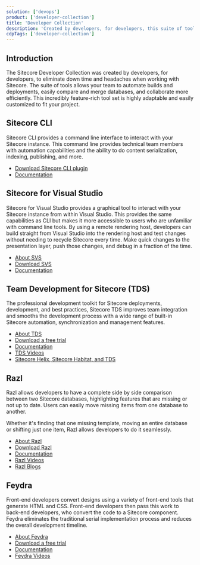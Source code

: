```yaml
---
solution: ['devops']
product: ['developer-collection']
title: 'Developer Collection'
description: 'Created by developers, for developers, this suite of tools allows your team to automate builds and deployments, easily compare and merge databases, and collaborate more efficiently.'
cdpTags: ['developer-collection']
---
```


## Introduction

The Sitecore Developer Collection was created by developers, for developers, to eliminate down time and headaches when working with Sitecore. The suite of tools allows your team to automate builds and deployments, easily compare and merge databases, and collaborate more efficiently. This incredibly feature-rich tool set is highly adaptable and easily customized to fit your project.

## Sitecore CLI

Sitecore CLI provides a command line interface to interact with your Sitecore instance. This command line provides technical team members with automation capabilities and the ability to do content serialization, indexing, publishing, and more.

- [Download Sitecore CLI plugin](/downloads/Sitecore_CLI)
- [Documentation](https://doc.sitecore.com/xp/en/developers/101/developer-tools/sitecore-command-line-interface.html)

## Sitecore for Visual Studio

Sitecore for Visual Studio provides a graphical tool to interact with your Sitecore instance from within Visual Studio. This provides the same capabilities as CLI but makes it more accessible to users who are unfamiliar with command line tools. By using a remote rendering host, developers can build straight from Visual Studio into the rendering host and test changes without needing to recycle Sitecore every time. Make quick changes to the presentation layer, push those changes, and debug in a fraction of the time.

- [About SVS](https://www.teamdevelopmentforsitecore.com/Sitecore-for-Visual-Studio)
- [Download SVS](https://www.teamdevelopmentforsitecore.com/Download/SVS)
- [Documentation](https://doc.sitecore.com/xp/en/developers/101/developer-tools/sitecore-for-visual-studio.html)

## Team Development for Sitecore (TDS)

The professional development toolkit for Sitecore deployments, development, and best practices, Sitecore TDS improves team integration and smooths the development process with a wide range of built-in Sitecore automation, synchronization and management features.

- [About TDS](https://www.teamdevelopmentforsitecore.com/TDS-Classic)
- [Download a free trial](https://www.teamdevelopmentforsitecore.com/TDS-Classic/Free-Trial)
- [Documentation](http://hedgehogdevelopment.github.io/tds/)
- [TDS Videos](https://www.youtube.com/playlist?list=PLb9QmtmxCbhl1uzG_XJ37Sc9fhsJNLfaM)
- [Sitecore Helix, Sitecore Habitat, and TDS](https://www.teamdevelopmentforsitecore.com/Sitecore-Helix-Sitecore-Habitat-TDS)

## Razl

Razl allows developers to have a complete side by side comparison between two Sitecore databases, highlighting features that are missing or not up to date. Users can easily move missing items from one database to another.

Whether it's finding that one missing template, moving an entire database or shifting just one item, Razl allows developers to do it seamlessly.

- [About Razl](https://www.teamdevelopmentforsitecore.com/Razl)
- [Download Razl](https://www.teamdevelopmentforsitecore.com/Download/Razl)
- [Documentation](http://hedgehogdevelopment.github.io/razl/index.html)
- [Razl Videos](https://www.youtube.com/playlist?list=PLb9QmtmxCbhm5RnL42g1Trmr9-z_ZP40J)
- [Razl Blogs](https://www.teamdevelopmentforsitecore.com/Blog?tag=razl)

## Feydra

Front-end developers convert designs using a variety of front-end tools that generate HTML and CSS. Front-end developers then pass this work to back-end developers, who convert the code to a Sitecore component. Feydra eliminates the traditional serial implementation process and reduces the overall development timeline.

- [About Feydra](https://www.teamdevelopmentforsitecore.com/Feydra)
- [Download a free trial](https://www.teamdevelopmentforsitecore.com/Feydra/Free-Trial)
- [Documentation](http://hedgehogdevelopment.github.io/feydra/index.html)
- [Feydra Videos](https://www.youtube.com/playlist?list=PLb9QmtmxCbhm17ZeHD72E44q-tFpxQfvs)
